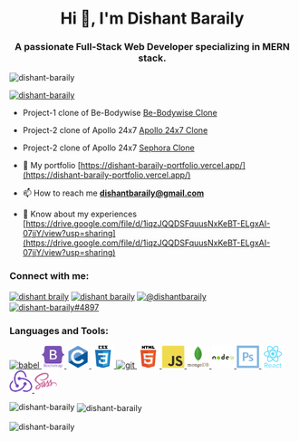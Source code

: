 <h1 align="center">Hi 👋, I'm Dishant Baraily</h1>
<h3 align="center">A passionate Full-Stack Web Developer specializing in MERN stack.</h3>

<p align="left"> <img src="https://komarev.com/ghpvc/?username=dishant-baraily&label=Profile%20views&color=0e75b6&style=flat" alt="dishant-baraily" /> </p>

<p align="left"> <a href="https://github.com/ryo-ma/github-profile-trophy"><img src="https://github-profile-trophy.vercel.app/?username=dishant-baraily" alt="dishant-baraily" /></a> </p>

- Project-1 clone of Be-Bodywise [Be-Bodywise Clone](https://bebodywise.com/)

- Project-2 clone of Apollo 24x7 [Apollo 24x7 Clone](https://nervous-swanson-7cdb5d.netlify.app/)

- Project-2 clone of Apollo 24x7 [Sephora Clone](https://sephora-clone-psi.vercel.app/)

- 💼 My portfolio [https://dishant-baraily-portfolio.vercel.app/](https://dishant-baraily-portfolio.vercel.app/)

- 📫 How to reach me **dishantbaraily@gmail.com**

- 📄 Know about my experiences [https://drive.google.com/file/d/1iqzJQQDSFquusNxKeBT-ELgxAI-07jjY/view?usp=sharing](https://drive.google.com/file/d/1iqzJQQDSFquusNxKeBT-ELgxAI-07jjY/view?usp=sharing)

<h3 align="left">Connect with me:</h3>
<p align="left">
<a href="https://linkedin.com/in/dishant braily" target="blank"><img align="center" src="https://raw.githubusercontent.com/rahuldkjain/github-profile-readme-generator/master/src/images/icons/Social/linked-in-alt.svg" alt="dishant braily" height="30" width="40" /></a>
<a href="https://fb.com/dishant baraily" target="blank"><img align="center" src="https://raw.githubusercontent.com/rahuldkjain/github-profile-readme-generator/master/src/images/icons/Social/facebook.svg" alt="dishant baraily" height="30" width="40" /></a>
<a href="https://medium.com/@dishantbaraily" target="blank"><img align="center" src="https://raw.githubusercontent.com/rahuldkjain/github-profile-readme-generator/master/src/images/icons/Social/medium.svg" alt="@dishantbaraily" height="30" width="40" /></a>
<a href="https://discord.gg/dishant-baraily#4897" target="blank"><img align="center" src="https://raw.githubusercontent.com/rahuldkjain/github-profile-readme-generator/master/src/images/icons/Social/discord.svg" alt="dishant-baraily#4897" height="30" width="40" /></a>
</p>

<h3 align="left">Languages and Tools:</h3>
<p align="left"> <a href="https://babeljs.io/" target="_blank" rel="noreferrer"> <img src="https://www.vectorlogo.zone/logos/babeljs/babeljs-icon.svg" alt="babel" width="40" height="40"/> </a> <a href="https://getbootstrap.com" target="_blank" rel="noreferrer"> <img src="https://raw.githubusercontent.com/devicons/devicon/master/icons/bootstrap/bootstrap-plain-wordmark.svg" alt="bootstrap" width="40" height="40"/> </a> <a href="https://www.cprogramming.com/" target="_blank" rel="noreferrer"> <img src="https://raw.githubusercontent.com/devicons/devicon/master/icons/c/c-original.svg" alt="c" width="40" height="40"/> </a> <a href="https://www.w3schools.com/css/" target="_blank" rel="noreferrer"> <img src="https://raw.githubusercontent.com/devicons/devicon/master/icons/css3/css3-original-wordmark.svg" alt="css3" width="40" height="40"/> </a> <a href="https://git-scm.com/" target="_blank" rel="noreferrer"> <img src="https://www.vectorlogo.zone/logos/git-scm/git-scm-icon.svg" alt="git" width="40" height="40"/> </a> <a href="https://www.w3.org/html/" target="_blank" rel="noreferrer"> <img src="https://raw.githubusercontent.com/devicons/devicon/master/icons/html5/html5-original-wordmark.svg" alt="html5" width="40" height="40"/> </a> <a href="https://developer.mozilla.org/en-US/docs/Web/JavaScript" target="_blank" rel="noreferrer"> <img src="https://raw.githubusercontent.com/devicons/devicon/master/icons/javascript/javascript-original.svg" alt="javascript" width="40" height="40"/> </a> <a href="https://www.mongodb.com/" target="_blank" rel="noreferrer"> <img src="https://raw.githubusercontent.com/devicons/devicon/master/icons/mongodb/mongodb-original-wordmark.svg" alt="mongodb" width="40" height="40"/> </a> <a href="https://nodejs.org" target="_blank" rel="noreferrer"> <img src="https://raw.githubusercontent.com/devicons/devicon/master/icons/nodejs/nodejs-original-wordmark.svg" alt="nodejs" width="40" height="40"/> </a> <a href="https://www.photoshop.com/en" target="_blank" rel="noreferrer"> <img src="https://raw.githubusercontent.com/devicons/devicon/master/icons/photoshop/photoshop-line.svg" alt="photoshop" width="40" height="40"/> </a> <a href="https://reactjs.org/" target="_blank" rel="noreferrer"> <img src="https://raw.githubusercontent.com/devicons/devicon/master/icons/react/react-original-wordmark.svg" alt="react" width="40" height="40"/> </a> <a href="https://redux.js.org" target="_blank" rel="noreferrer"> <img src="https://raw.githubusercontent.com/devicons/devicon/master/icons/redux/redux-original.svg" alt="redux" width="40" height="40"/> </a> <a href="https://sass-lang.com" target="_blank" rel="noreferrer"> <img src="https://raw.githubusercontent.com/devicons/devicon/master/icons/sass/sass-original.svg" alt="sass" width="40" height="40"/> </a> </p>

<p><img align="left" src="https://github-readme-stats.vercel.app/api/top-langs?username=dishant-baraily&show_icons=true&locale=en&layout=compact" alt="dishant-baraily" /></p>

<p>&nbsp;<img align="center" src="https://github-readme-stats.vercel.app/api?username=dishant-baraily&show_icons=true&locale=en" alt="dishant-baraily" /></p>

<p><img align="center" src="https://github-readme-streak-stats.herokuapp.com/?user=dishant-baraily&" alt="dishant-baraily" /></p>

